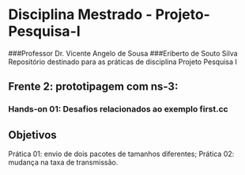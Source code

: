 # Disciplina Mestrado -  Projeto-Pesquisa-I
###Professor Dr. Vicente Angelo de Sousa
###Eriberto de Souto Silva
Repositório destinado para as práticas de disciplina Projeto Pesquisa I

## Frente 2: prototipagem com ns-3:
### Hands-on 01: Desafios relacionados ao exemplo first.cc 
## Objetivos
Prática 01: envio de dois pacotes de tamanhos diferentes;
Prática 02: mudança na taxa de transmissão.
